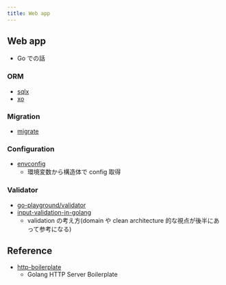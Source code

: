 ```yaml
---
title: Web app
---
```


## Web app
* Go での話

### ORM
* [sqlx]()
* [xo]()

### Migration
* [migrate](https://github.com/golang-migrate/migrate)

### Configuration
* [envconfig](https://github.com/kelseyhightower/envconfig)
    * 環境変数から構造体で config 取得

### Validator
* [go-playground/validator](https://github.com/go-playground/validator)
* [input-validation-in-golang](https://medium.com/@apzuk3/input-validation-in-golang-bc24cdec1835)
  * validation の考え方(domain や clean architecture 的な視点が後半にあって参考になる)

## Reference
* [http-boilerplate](https://github.com/jordan-wright/http-boilerplate)
    * Golang HTTP Server Boilerplate
